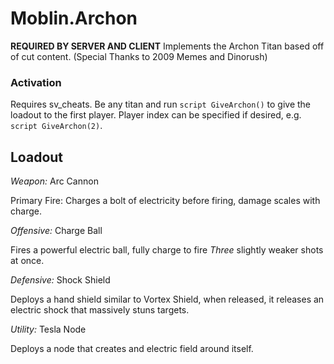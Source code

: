 # Moblin.Archon

**REQUIRED BY SERVER AND CLIENT**
Implements the Archon Titan based off of cut content. (Special Thanks to 2009 Memes and Dinorush)

### Activation
Requires sv_cheats. Be any titan and run ```script GiveArchon()``` to give the loadout to the first player. Player index can be specified if desired, e.g. ```script GiveArchon(2)```.

## Loadout

*Weapon:* Arc Cannon

Primary Fire: Charges a bolt of electricity before firing, damage scales with charge.

*Offensive:* Charge Ball

Fires a powerful electric ball, fully charge to fire *Three* slightly weaker shots at once.

*Defensive:* Shock Shield

Deploys a hand shield similar to Vortex Shield, when released, it releases an electric shock that massively stuns targets.

*Utility:* Tesla Node

Deploys a node that creates and electric field around itself.
